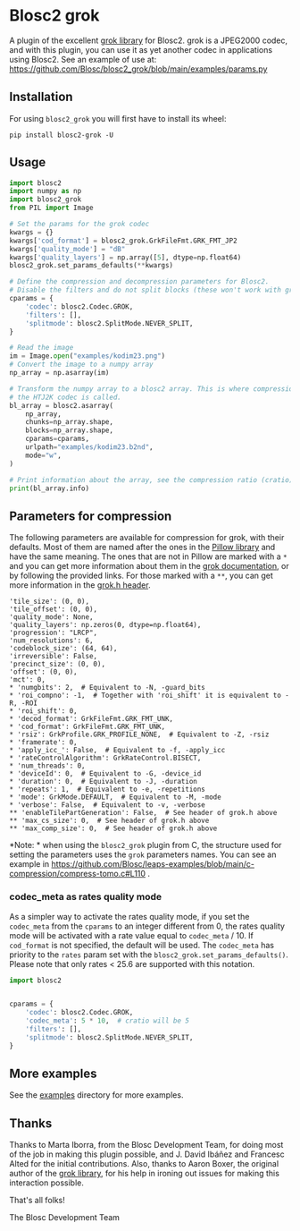 # Blosc2 grok

A plugin of the excellent [grok library](https://github.com/GrokImageCompression/grok) for Blosc2.  grok is a JPEG2000 codec, and with this plugin, you can use it as yet another codec in applications using Blosc2.  See an example of use at: https://github.com/Blosc/blosc2_grok/blob/main/examples/params.py

## Installation

For using `blosc2_grok` you will first have to install its wheel:

```shell
pip install blosc2-grok -U
```

## Usage

```python
import blosc2
import numpy as np
import blosc2_grok
from PIL import Image

# Set the params for the grok codec
kwargs = {}
kwargs['cod_format'] = blosc2_grok.GrkFileFmt.GRK_FMT_JP2
kwargs['quality_mode'] = "dB"
kwargs['quality_layers'] = np.array([5], dtype=np.float64)
blosc2_grok.set_params_defaults(**kwargs)

# Define the compression and decompression parameters for Blosc2.
# Disable the filters and do not split blocks (these won't work with grok).
cparams = {
    'codec': blosc2.Codec.GROK,
    'filters': [],
    'splitmode': blosc2.SplitMode.NEVER_SPLIT,
}

# Read the image
im = Image.open("examples/kodim23.png")
# Convert the image to a numpy array
np_array = np.asarray(im)

# Transform the numpy array to a blosc2 array. This is where compression happens, and
# the HTJ2K codec is called.
bl_array = blosc2.asarray(
    np_array,
    chunks=np_array.shape,
    blocks=np_array.shape,
    cparams=cparams,
    urlpath="examples/kodim23.b2nd",
    mode="w",
)

# Print information about the array, see the compression ratio (cratio)
print(bl_array.info)
```

## Parameters for compression

The following parameters are available for compression for grok, with their defaults.  Most of them are named after the ones in the [Pillow library](https://pillow.readthedocs.io/en/stable/handbook/image-file-formats.html#jpeg-2000-saving) and have the same meaning.  The ones that are not in Pillow are marked with a `*` and you can get more information about them in the [grok documentation](https://github.com/GrokImageCompression/grok/wiki/3.-grk_compress), or by following the provided links.  For those marked with a ``**``, you can get more information in the [grok.h header](https://github.com/GrokImageCompression/grok/blob/a84ac2592e581405a976a00cf9e6f03cab7e2481/src/lib/core/grok.h#L975
).

    'tile_size': (0, 0),
    'tile_offset': (0, 0),
    'quality_mode': None,
    'quality_layers': np.zeros(0, dtype=np.float64),
    'progression': "LRCP",
    'num_resolutions': 6,
    'codeblock_size': (64, 64),
    'irreversible': False,
    'precinct_size': (0, 0),
    'offset': (0, 0),
    'mct': 0,
    * 'numgbits': 2,  # Equivalent to -N, -guard_bits
    * 'roi_compno': -1,  # Together with 'roi_shift' it is equivalent to -R, -ROI
    * 'roi_shift': 0,
    * 'decod_format': GrkFileFmt.GRK_FMT_UNK,
    * 'cod_format': GrkFileFmt.GRK_FMT_UNK,
    * 'rsiz': GrkProfile.GRK_PROFILE_NONE,  # Equivalent to -Z, -rsiz
    * 'framerate': 0,
    * 'apply_icc_': False,  # Equivalent to -f, -apply_icc
    * 'rateControlAlgorithm': GrkRateControl.BISECT,
    * 'num_threads': 0,
    * 'deviceId': 0,  # Equivalent to -G, -device_id
    * 'duration': 0,  # Equivalent to -J, -duration
    * 'repeats': 1,  # Equivalent to -e, -repetitions
    * 'mode': GrkMode.DEFAULT,  # Equivalent to -M, -mode
    * 'verbose': False,  # Equivalent to -v, -verbose
    ** 'enableTilePartGeneration': False,  # See header of grok.h above
    ** 'max_cs_size': 0,  # See header of grok.h above
    ** 'max_comp_size': 0,  # See header of grok.h above

*Note: * when using the `blosc2_grok` plugin from C, the structure used
for setting the parameters uses the `grok` parameters names. You can see an example
in https://github.com/Blosc/leaps-examples/blob/main/c-compression/compress-tomo.c#L110 .

### codec_meta as rates quality mode

As a simpler way to activate the rates quality mode, if you set the `codec_meta` from the `cparams` to an
integer different from 0, the rates quality mode will be activated with a rate value equal to `codec_meta` / 10. If 
`cod_format` is not specified, the default will be used. The `codec_meta` has priority to the `rates` param set with the 
`blosc2_grok.set_params_defaults()`. Please note that only rates < 25.6 are supported with this notation.
```python
import blosc2


cparams = {
    'codec': blosc2.Codec.GROK,
    'codec_meta': 5 * 10,  # cratio will be 5
    'filters': [],
    'splitmode': blosc2.SplitMode.NEVER_SPLIT,
}
```

## More examples

See the [examples](examples/) directory for more examples.

## Thanks

Thanks to Marta Iborra, from the Blosc Development Team, for doing most of the job in making this plugin possible, and J. David Ibáñez and Francesc Alted for the initial contributions.  Also, thanks to Aaron Boxer, the original author of the [grok library](https://github.com/GrokImageCompression/grok), for his help in ironing out issues for making this interaction possible. 

That's all folks!

The Blosc Development Team

